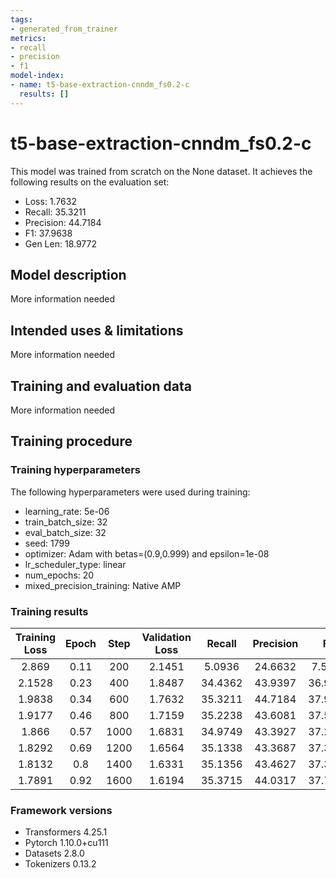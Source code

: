 ```yaml
---
tags:
- generated_from_trainer
metrics:
- recall
- precision
- f1
model-index:
- name: t5-base-extraction-cnndm_fs0.2-c
  results: []
---
```


<!-- This model card has been generated automatically according to the information the Trainer had access to. You
should probably proofread and complete it, then remove this comment. -->

# t5-base-extraction-cnndm_fs0.2-c

This model was trained from scratch on the None dataset.
It achieves the following results on the evaluation set:
- Loss: 1.7632
- Recall: 35.3211
- Precision: 44.7184
- F1: 37.9638
- Gen Len: 18.9772

## Model description

More information needed

## Intended uses & limitations

More information needed

## Training and evaluation data

More information needed

## Training procedure

### Training hyperparameters

The following hyperparameters were used during training:
- learning_rate: 5e-06
- train_batch_size: 32
- eval_batch_size: 32
- seed: 1799
- optimizer: Adam with betas=(0.9,0.999) and epsilon=1e-08
- lr_scheduler_type: linear
- num_epochs: 20
- mixed_precision_training: Native AMP

### Training results

| Training Loss | Epoch | Step | Validation Loss | Recall  | Precision | F1      | Gen Len |
|:-------------:|:-----:|:----:|:---------------:|:-------:|:---------:|:-------:|:-------:|
| 2.869         | 0.11  | 200  | 2.1451          | 5.0936  | 24.6632   | 7.5994  | 18.7768 |
| 2.1528        | 0.23  | 400  | 1.8487          | 34.4362 | 43.9397   | 36.9118 | 18.9848 |
| 1.9838        | 0.34  | 600  | 1.7632          | 35.3211 | 44.7184   | 37.9638 | 18.9772 |
| 1.9177        | 0.46  | 800  | 1.7159          | 35.2238 | 43.6081   | 37.5322 | 18.9939 |
| 1.866         | 0.57  | 1000 | 1.6831          | 34.9749 | 43.3927   | 37.2946 | 18.9924 |
| 1.8292        | 0.69  | 1200 | 1.6564          | 35.1338 | 43.3687   | 37.3903 | 18.9954 |
| 1.8132        | 0.8   | 1400 | 1.6331          | 35.1356 | 43.4627   | 37.3786 | 18.9954 |
| 1.7891        | 0.92  | 1600 | 1.6194          | 35.3715 | 44.0317   | 37.7205 | 18.9855 |


### Framework versions

- Transformers 4.25.1
- Pytorch 1.10.0+cu111
- Datasets 2.8.0
- Tokenizers 0.13.2

